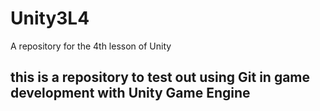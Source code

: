 # Unity3L4
A repository for the 4th lesson of Unity
## this is a repository to test out using Git in game development with Unity Game Engine
